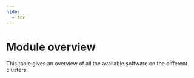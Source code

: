 ```yaml
---
hide:
  - toc
---
```


# Module overview

This table gives an overview of all the available software on the different clusters.

<table id="overview_table" class="display" style="width:100%"></table>
